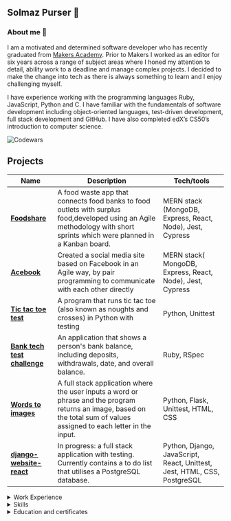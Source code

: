 ## Solmaz Purser 🌺
### About me 👋

I am a motivated and determined software developer who has recently graduated from [Makers Academy](https://makers.tech/). Prior to Makers I worked as an editor for six years across a range of subject areas where I honed my attention to detail, ability work to a deadline and manage complex projects. I decided to make the change into tech as there is always something to learn and I enjoy challenging myself.

I have experience working with the programming languages Ruby, JavaScript, Python and C. I have familiar with the fundamentals of software development including object-oriented languages, test-driven development, full stack development and GitHub. I have also completed edX’s CS50’s introduction to computer science.

![Codewars](https://github.r2v.ch/codewars?user=bookloverbabe)

## Projects

| Name                         | Description       | Tech/tools        |
| ---------------------------- | ----------------- | ----------------- |
| [**Foodshare**](  https://github.com/maddc0de/foodshare)| A food waste app that connects food banks to food outlets with surplus food,developed using an Agile methodology with short sprints which were planned in a  Kanban board. | MERN stack (MongoDB, Express, React, Node), Jest, Cypress|
| [**Acebook**](https://github.com/bookloverbabe/acebook-mern-fire_team) | Created a social media site based on Facebook in an Agile way, by pair programming to communicate with each other directly| MERN stack( MongoDB, Express, React, Node), Jest, Cypress|
|[**Tic tac toe test**](https://github.com/bookloverbabe/tic_tac_toe_tech_test_python) | A program that runs tic tac toe (also known as noughts and crosses) in Python with testing | Python, Unittest |
| [**Bank tech test challenge**](https://github.com/bookloverbabe/Bank-test-tech-challenge) | An application that shows a person's bank balance, including deposits, withdrawals, date, and overall balance.| Ruby, RSpec|
|[**Words to images**](https://github.com/bookloverbabe/words_to_images_CS50_project) | A full stack application where the user inputs a word or phrase and the program returns an image, based on the total sum of values assigned to each letter in the input. | Python, Flask, Unittest, HTML, CSS|
|[**django-website-react**](https://github.com/bookloverbabe/django-website-react) | In progress: a full stack application with testing. Currently contains a to do list that utilises a PostgreSQL database. | Python, Django, JavaScript, React, Unittest, Jest, HTML, CSS, PostgreSQL|

<details>
<summary>Work Experience</summary>

**Project editor** PeopleCert (formerly AXELOS) (June 2022 to December 2022 )

- Demonstrated excellent interpersonal skills by forming and managing relationships with stakeholders, which led to a stakeholder submitting an article after missing several deadlines.
- Trained new employees by leading weekly workshops where I would share my business knowledge and answer questions.
- Analysed and edited complex technical text to clearly and concisely reflect the author’s intended meaning.

**In-house editor** TOPRA (November 2021 to April 2022)

- Responsible for the entire production of  the monthly journal the Regulatory Rapporteur and managed the content writer who oversaw newsletters.
- Implemented an entirely new content management system and content tracking system, which was praised by the editorial board for its ease of use.
- Managed relationships with the editorial board, including chairing a monthly editorial board meeting.

**Project editor** AXELOS (April 2019 to November 2021)  

- Project managed on average 20 pieces of content simultaneously, including two 30 000 word books.
- Edited and wrote technical content, which involved learning and applying new knowledge.
- Chaired the new ideas meeting where employees shared customer feedback, which were then translated into content to improve the user experience.

**Editor (various positions)** LexisNexis (March 2016 to December 2018)

**Operations assistant during placement year** i-docserve (August 2013 to August 2014)
</details>

<details>
<summary>Skills</summary>

#### Communication
Developed during my years as an editor where communication skills were paramount. Ability to understand and communicate complex technical information, with the result that I was able to edit two 30 000 word books and write articles on IT service management and project management. This translated into an ability to write clear documentation for the final project at Makers. Also demonstrated team working skills when I ran editorial meetings with editorial board to discuss and plan upcoming issues of a monthly trade magazine.

#### Problem-solving
Needed to ensure that content met user needs at AXELOS. Consequently, started and chaired the new ideas meeting, whereby colleagues shared user feedback, which was then translated into actionable ideas. Researched the market using available resources to understand user needs. This included attending conferences, researching competitors’ content and speaking with external stakeholders and developed products to meet those needs. These skills were useful when planning projects at Makers, where each project had to meet the users' requirements.

#### Determination
Decided to learn software development by starting with CS50’s introduction to computer science in August 2022. Prior experience focused on content management systems, designing content with Adobe InDesign and the non-technical aspects of developing a website, including adding landing pages and content. Despite the steep learning curve, I consistently developed skills using online resources and books, such as Code by Charles Petzold. As a result, I was able to complete Makers Academy.

#### Delivery
At Axelos simultaneously managed several products and published at least four pieces of content a month exceeding targets. Effectively implemented version control during each projects development phase to avoid delays and ensure that the correct version of the final product was delivered. During Makers I was able to use a Kanban board to chart the teams progress and GitHub to ensure that the correct version of the program was in the main branch.
</details>

<details>
<summary>Education and certificates</summary>

#### Software development bootcamp, Makers Academy (February to June 2023)
- A strong focus on test-driven development, which was further honed during one-to-one code reviews.
- A focus on pair programming, which I was able to do at least three times a week.
- Developed knowledge of object-oriented programming languages, focusing on Ruby and JavaScript.
- Worked on full stack projects utilising model-view-controller patterns and databases including SQL (PostgreSQL) and NoSQL database (MongoDB).
- OOP, TDD, MVC, DDD
- Agile, Kanban board
- Ruby, JavaScript, HTML, CSS
- RSpec, Jest, Cypress
- Completed an emotional intelligence (EI) curriculum, with specific training on feedback, empathy and teamwork within a technical environment.

#### University of Surrey, Law degree (September 2011 to June 2015)

#### Certificates
- [CS50 introduction to computer science](https://certificates.cs50.io/bcf5ba3e-67a6-4eef-9af1-b0425566ad9b.pdf?size=letter) (July 2023)
- PRINCE2 Foundation (November 2019)
- PRINCE2 Agile (November 2020)
- ITIL 4 Foundation (April 2019)

</details>
